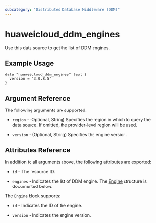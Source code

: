 ```yaml
---
subcategory: "Distributed Database Middleware (DDM)"
---
```


# huaweicloud_ddm_engines

Use this data source to get the list of DDM engines.

## Example Usage

```hcl
data "huaweicloud_ddm_engines" test {
  version = "3.0.8.5"
}
```

## Argument Reference

The following arguments are supported:

* `region` - (Optional, String) Specifies the region in which to query the data source.
  If omitted, the provider-level region will be used.

* `version` - (Optional, String) Specifies the engine version.

## Attributes Reference

In addition to all arguments above, the following attributes are exported:

* `id` - The resource ID.

* `engines` - Indicates the list of DDM engine.
  The [Engine](#DdmEngines_Engine) structure is documented below.

<a name="DdmEngines_Engine"></a>
The `Engine` block supports:

* `id` - Indicates the ID of the engine.

* `version` - Indicates the engine version.
